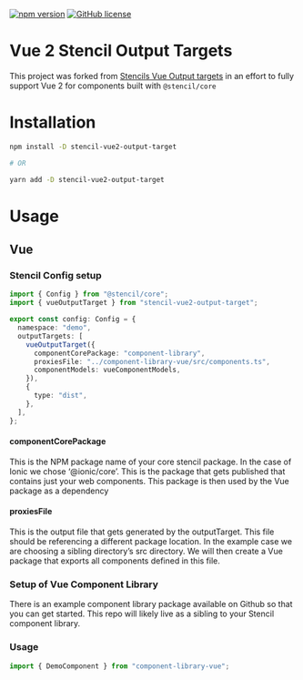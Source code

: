 [![npm version](https://img.shields.io/npm/v/stencil-vue2-output-target.svg?style=flat)](https://www.npmjs.com/package/stencil-vue2-output-target)
[![GitHub license](https://img.shields.io/badge/license-MIT-blue.svg)](https://github.com/diondree/stencil-vue2-output-target/blob/master/LICENSE.md)

# Vue 2 Stencil Output Targets

This project was forked from [Stencils Vue Output targets](https://github.com/ionic-team/stencil-ds-output-targets/tree/master/packages/vue-output-target) in an effort to fully support Vue 2 for components built with `@stencil/core`

# Installation

```bash
npm install -D stencil-vue2-output-target

# OR

yarn add -D stencil-vue2-output-target
```

# Usage

## Vue

### Stencil Config setup

```ts
import { Config } from "@stencil/core";
import { vueOutputTarget } from "stencil-vue2-output-target";

export const config: Config = {
  namespace: "demo",
  outputTargets: [
    vueOutputTarget({
      componentCorePackage: "component-library",
      proxiesFile: "../component-library-vue/src/components.ts",
      componentModels: vueComponentModels,
    }),
    {
      type: "dist",
    },
  ],
};
```

#### componentCorePackage

This is the NPM package name of your core stencil package. In the case of Ionic we chose ‘@ionic/core’. This is the package that gets published that contains just your web components. This package is then used by the Vue package as a dependency

#### proxiesFile

This is the output file that gets generated by the outputTarget. This file should be referencing a different package location. In the example case we are choosing a sibling directory’s src directory. We will then create a Vue package that exports all components defined in this file.

### Setup of Vue Component Library

There is an example component library package available on Github so that you can get started. This repo will likely live as a sibling to your Stencil component library.

### Usage

```ts
import { DemoComponent } from "component-library-vue";
```
